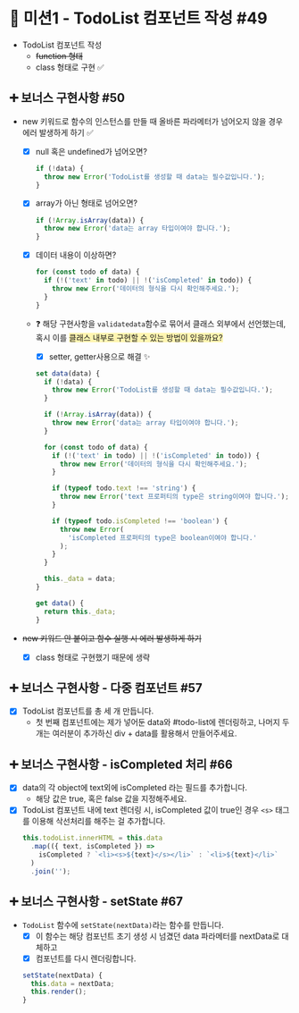 # 🎯 미션1 - TodoList 컴포넌트 작성 #49

- TodoList 컴포넌트 작성
  - <s>function 형태</s>
  - class 형태로 구현 ✅

## ➕ 보너스 구현사항 #50

- new 키워드로 함수의 인스턴스를 만들 때 올바른 파라메터가 넘어오지 않을 경우 에러 발생하게 하기 ✅

  - [x] null 혹은 undefined가 넘어오면?
    ```js
    if (!data) {
      throw new Error('TodoList를 생성할 때 data는 필수값입니다.');
    }
    ```
  - [x] array가 아닌 형태로 넘어오면?
    ```js
    if (!Array.isArray(data)) {
      throw new Error('data는 array 타입이여야 합니다.');
    }
    ```
  - [x] 데이터 내용이 이상하면?

    ```js
    for (const todo of data) {
      if (!('text' in todo) || !('isCompleted' in todo)) {
        throw new Error('데이터의 형식을 다시 확인해주세요.');
      }
    }
    ```

  - ❓ 해당 구현사항을 `validatedata`함수로 묶어서 클래스 외부에서 선언했는데, 혹시 이를 <span style="background-color: #fff5b1">클래스 내부로 구현할 수 있는 방법이 있을까요? </span>

    - [x] setter, getter사용으로 해결 ✨

    ```js
    set data(data) {
      if (!data) {
        throw new Error('TodoList를 생성할 때 data는 필수값입니다.');
      }

      if (!Array.isArray(data)) {
        throw new Error('data는 array 타입이여야 합니다.');
      }

      for (const todo of data) {
        if (!('text' in todo) || !('isCompleted' in todo)) {
          throw new Error('데이터의 형식을 다시 확인해주세요.');
        }

        if (typeof todo.text !== 'string') {
          throw new Error('text 프로퍼티의 type은 string이여야 합니다.');
        }

        if (typeof todo.isCompleted !== 'boolean') {
          throw new Error(
            'isCompleted 프로퍼티의 type은 boolean이여야 합니다.'
          );
        }
      }

      this._data = data;
    }
    ```

    ```js
    get data() {
      return this._data;
    }
    ```

- <s>new 키워드 안 붙이고 함수 실행 시 에러 발생하게 하기</s>
  - [x] class 형태로 구현했기 때문에 생략

## ➕ 보너스 구현사항 - 다중 컴포넌트 #57

- [x] TodoList 컴포넌트를 총 세 개 만듭니다.
  - 첫 번째 컴포넌트에는 제가 넣어둔 data와 #todo-list에 렌더링하고, 나머지 두 개는 여러분이 추가하신 div + data를 활용해서 만들어주세요.

## ➕ 보너스 구현사항 - isCompleted 처리 #66

- [x] data의 각 object에 text외에 isCompleted 라는 필드를 추가합니다.
  - 해당 값은 true, 혹은 false 값을 지정해주세요.
- [x] TodoList 컴포넌트 내에 text 렌더링 시, isCompleted 값이 true인 경우 `<s>` 태그를 이용해 삭선처리를 해주는 걸 추가합니다.
  ```js
  this.todoList.innerHTML = this.data
    .map(({ text, isCompleted }) =>
      isCompleted ? `<li><s>${text}</s></li>` : `<li>${text}</li>`
    )
    .join('');
  ```

## ➕ 보너스 구현사항 - setState #67

- `TodoList` 함수에 `setState(nextData)`라는 함수를 만듭니다.
  - [x] 이 함수는 해당 컴포넌트 초기 생성 시 넘겼던 data 파라메터를 nextData로 대체하고
  - [x] 컴포넌트를 다시 렌더링합니다.
  ```js
  setState(nextData) {
    this.data = nextData;
    this.render();
  }
  ```

